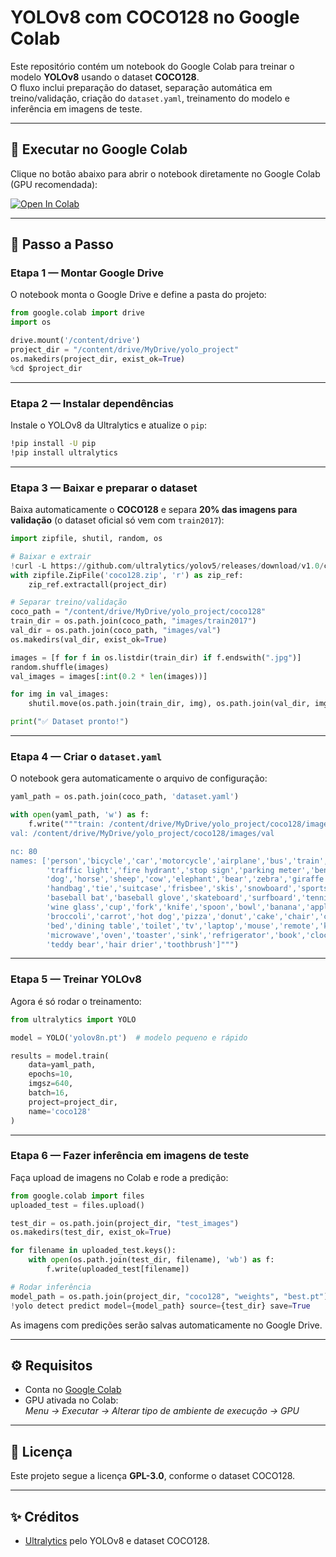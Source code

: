 # YOLOv8 com COCO128 no Google Colab

Este repositório contém um notebook do Google Colab para treinar o modelo **YOLOv8** usando o dataset **COCO128**.  
O fluxo inclui preparação do dataset, separação automática em treino/validação, criação do `dataset.yaml`, treinamento do modelo e inferência em imagens de teste.

---

## 🚀 Executar no Google Colab

Clique no botão abaixo para abrir o notebook diretamente no Google Colab (GPU recomendada):

[![Open In Colab](https://colab.research.google.com/assets/colab-badge.svg)](https://colab.research.google.com/github/SEU_USUARIO/SEU_REPOSITORIO/blob/main/notebook.ipynb)

---

## 📖 Passo a Passo

### **Etapa 1 — Montar Google Drive**
O notebook monta o Google Drive e define a pasta do projeto:
```python
from google.colab import drive
import os

drive.mount('/content/drive')
project_dir = "/content/drive/MyDrive/yolo_project"
os.makedirs(project_dir, exist_ok=True)
%cd $project_dir
```

---

### **Etapa 2 — Instalar dependências**
Instale o YOLOv8 da Ultralytics e atualize o `pip`:
```bash
!pip install -U pip
!pip install ultralytics
```

---

### **Etapa 3 — Baixar e preparar o dataset**
Baixa automaticamente o **COCO128** e separa **20% das imagens para validação** (o dataset oficial só vem com `train2017`):
```python
import zipfile, shutil, random, os

# Baixar e extrair
!curl -L https://github.com/ultralytics/yolov5/releases/download/v1.0/coco128.zip -o coco128.zip
with zipfile.ZipFile('coco128.zip', 'r') as zip_ref:
    zip_ref.extractall(project_dir)

# Separar treino/validação
coco_path = "/content/drive/MyDrive/yolo_project/coco128"
train_dir = os.path.join(coco_path, "images/train2017")
val_dir = os.path.join(coco_path, "images/val")
os.makedirs(val_dir, exist_ok=True)

images = [f for f in os.listdir(train_dir) if f.endswith(".jpg")]
random.shuffle(images)
val_images = images[:int(0.2 * len(images))]

for img in val_images:
    shutil.move(os.path.join(train_dir, img), os.path.join(val_dir, img))

print("✅ Dataset pronto!")
```

---

### **Etapa 4 — Criar o `dataset.yaml`**
O notebook gera automaticamente o arquivo de configuração:
```python
yaml_path = os.path.join(coco_path, 'dataset.yaml')

with open(yaml_path, 'w') as f:
    f.write("""train: /content/drive/MyDrive/yolo_project/coco128/images/train2017
val: /content/drive/MyDrive/yolo_project/coco128/images/val

nc: 80
names: ['person','bicycle','car','motorcycle','airplane','bus','train','truck','boat',
        'traffic light','fire hydrant','stop sign','parking meter','bench','bird','cat',
        'dog','horse','sheep','cow','elephant','bear','zebra','giraffe','backpack','umbrella',
        'handbag','tie','suitcase','frisbee','skis','snowboard','sports ball','kite',
        'baseball bat','baseball glove','skateboard','surfboard','tennis racket','bottle',
        'wine glass','cup','fork','knife','spoon','bowl','banana','apple','sandwich','orange',
        'broccoli','carrot','hot dog','pizza','donut','cake','chair','couch','potted plant',
        'bed','dining table','toilet','tv','laptop','mouse','remote','keyboard','cell phone',
        'microwave','oven','toaster','sink','refrigerator','book','clock','vase','scissors',
        'teddy bear','hair drier','toothbrush']""")
```

---

### **Etapa 5 — Treinar YOLOv8**
Agora é só rodar o treinamento:
```python
from ultralytics import YOLO

model = YOLO('yolov8n.pt')  # modelo pequeno e rápido

results = model.train(
    data=yaml_path,
    epochs=10,
    imgsz=640,
    batch=16,
    project=project_dir,
    name='coco128'
)
```

---

### **Etapa 6 — Fazer inferência em imagens de teste**
Faça upload de imagens no Colab e rode a predição:
```python
from google.colab import files
uploaded_test = files.upload()

test_dir = os.path.join(project_dir, "test_images")
os.makedirs(test_dir, exist_ok=True)

for filename in uploaded_test.keys():
    with open(os.path.join(test_dir, filename), 'wb') as f:
        f.write(uploaded_test[filename])

# Rodar inferência
model_path = os.path.join(project_dir, "coco128", "weights", "best.pt")
!yolo detect predict model={model_path} source={test_dir} save=True
```

As imagens com predições serão salvas automaticamente no Google Drive.

---

## ⚙️ Requisitos
- Conta no [Google Colab](https://colab.research.google.com/)  
- GPU ativada no Colab:  
  *Menu → Executar → Alterar tipo de ambiente de execução → GPU*

---

## 📜 Licença
Este projeto segue a licença **GPL-3.0**, conforme o dataset COCO128.

---

## ✨ Créditos
- [Ultralytics](https://github.com/ultralytics) pelo YOLOv8 e dataset COCO128.

